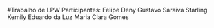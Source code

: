 #Trabalho de LPW 
Participantes: 
Felipe Deny
Gustavo Saraiva Starling
Kemily Eduardo da Luz
Maria Clara Gomes
